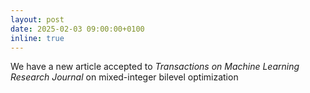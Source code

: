 ```yaml
---
layout: post
date: 2025-02-03 09:00:00+0100
inline: true
---
```


We have a new article accepted to *Transactions on Machine Learning Research Journal* on mixed-integer bilevel optimization
